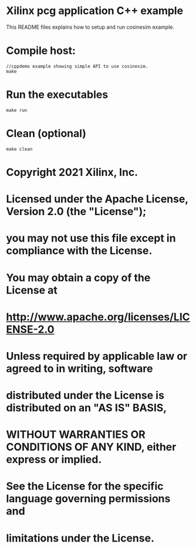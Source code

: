 # Xilinx pcg application C++ example

This README files explains how to setup and run cosinesim example.  

# Compile host:
```
//cppdemo example showing simple API to use cosinesim.
make

```
# Run the executables
```
make run
```

# Clean (optional)
```
make clean
```

#
# Copyright 2021 Xilinx, Inc.
#
# Licensed under the Apache License, Version 2.0 (the "License");
# you may not use this file except in compliance with the License.
# You may obtain a copy of the License at
# 
#      http://www.apache.org/licenses/LICENSE-2.0
# 
# Unless required by applicable law or agreed to in writing, software
# distributed under the License is distributed on an "AS IS" BASIS,
# WITHOUT WARRANTIES OR CONDITIONS OF ANY KIND, either express or implied.
# See the License for the specific language governing permissions and
# limitations under the License.
#
